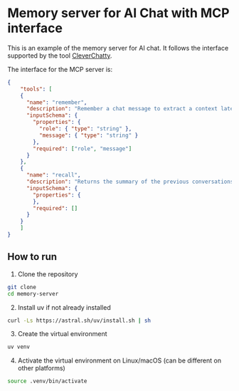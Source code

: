 # Memory server for AI Chat with MCP interface

This is an example of the memory server for AI chat. It follows the interface supported by the tool [CleverChatty](https://github.com/Gelembjuk/cleverchatty).

The interface for the MCP server is:

```json
{
    "tools": [
    {
      "name": "remember",
      "description": "Remember a chat message to extract a context later for the memory",
      "inputSchema": {
        "properties": {
          "role": { "type": "string" },
          "message": { "type": "string" }
        },
        "required": ["role", "message"]
      }
    },
    {
      "name": "recall",
      "description": "Returns the summary of the previous conversations",
      "inputSchema": {
        "properties": {
        },
        "required": []
      }
    }
    ]
}
```

## How to run

1. Clone the repository
```bash
git clone
cd memory-server
```

2. Install uv if not already installed
```bash
curl -Ls https://astral.sh/uv/install.sh | sh
```

3. Create the virtual environment
```bash
uv venv
```

4. Activate the virtual environment on Linux/macOS (can be different on other platforms)
```bash
source .venv/bin/activate
```



